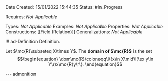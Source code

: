 <br />
<br />

Date Created: 15/01/2022 15:44:35
Status: #In_Progress

Requires: _Not Applicable_

Types: _Not Applicable_
Examples: _Not Applicable_ 
Properties: _Not Applicable_
Constructions: [[Field (Relation)]]
Generalizations: _Not Applicable_

!!! ad-Definition Definition.

Let $\mc{R}\subseteq X\times Y$. The **domain of $\mc{R}$** is the set
$$\begin{equation}
    \dom\mc{R}\coloneqq\l\{x\in X\mid\l(\ex y\in Y\r)x\mc{R}y\r\}.
\end{equation}$$

--- admonition
